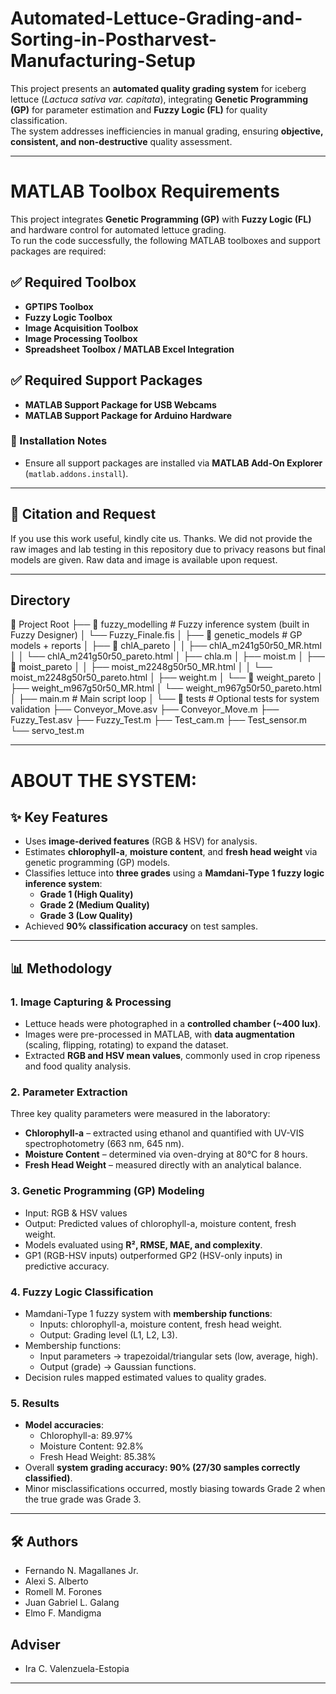 # Automated-Lettuce-Grading-and-Sorting-in-Postharvest-Manufacturing-Setup

This project presents an **automated quality grading system** for iceberg lettuce (*Lactuca sativa var. capitata*), integrating **Genetic Programming (GP)** for parameter estimation and **Fuzzy Logic (FL)** for quality classification.  
The system addresses inefficiencies in manual grading, ensuring **objective, consistent, and non-destructive** quality assessment.

---

# MATLAB Toolbox Requirements

This project integrates **Genetic Programming (GP)** with **Fuzzy Logic (FL)** and hardware control for automated lettuce grading.  
To run the code successfully, the following MATLAB toolboxes and support packages are required:

## ✅ Required Toolbox
- **GPTIPS Toolbox**  
- **Fuzzy Logic Toolbox**  
- **Image Acquisition Toolbox**  
- **Image Processing Toolbox**  
- **Spreadsheet Toolbox / MATLAB Excel Integration**
  
## ✅ Required Support Packages
- **MATLAB Support Package for USB Webcams** 
- **MATLAB Support Package for Arduino Hardware**  

### 🔧 Installation Notes
- Ensure all support packages are installed via **MATLAB Add-On Explorer** (`matlab.addons.install`).

 
---
  
## 📌 Citation and Request

If you use this work useful, kindly cite us. Thanks.
We did not provide the raw images and lab testing in this repository due to privacy reasons but final models are given. Raw data and image is available upon request.  

---

## Directory

📂 Project Root
├── 📂 fuzzy_modelling # Fuzzy inference system (built in Fuzzy Designer)
│ └── Fuzzy_Finale.fis
│
├── 📂 genetic_models # GP models + reports
│ ├── 📂 chlA_pareto
│ │ ├── chlA_m241g50r50_MR.html
│ │ └── chlA_m241g50r50_pareto.html
│ ├── chla.m
│ ├── moist.m
│ ├── 📂 moist_pareto
│ │ ├── moist_m2248g50r50_MR.html
│ │ └── moist_m2248g50r50_pareto.html
│ ├── weight.m
│ └── 📂 weight_pareto
│ ├── weight_m967g50r50_MR.html
│ └── weight_m967g50r50_pareto.html
│
├── main.m # Main script loop
│
└── 📂 tests # Optional tests for system validation
├── Conveyor_Move.asv
├── Conveyor_Move.m
├── Fuzzy_Test.asv
├── Fuzzy_Test.m
├── Test_cam.m
├── Test_sensor.m
└── servo_test.m

---
# ABOUT THE SYSTEM:
## ✨ Key Features
- Uses **image-derived features** (RGB & HSV) for analysis.
- Estimates **chlorophyll-a**, **moisture content**, and **fresh head weight** via genetic programming (GP) models.
- Classifies lettuce into **three grades** using a **Mamdani-Type 1 fuzzy logic inference system**:
  - **Grade 1 (High Quality)**  
  - **Grade 2 (Medium Quality)**  
  - **Grade 3 (Low Quality)**
- Achieved **90% classification accuracy** on test samples.

---

## 📊 Methodology

### 1. Image Capturing & Processing
- Lettuce heads were photographed in a **controlled chamber (~400 lux)**.  
- Images were pre-processed in MATLAB, with **data augmentation** (scaling, flipping, rotating) to expand the dataset.  
- Extracted **RGB and HSV mean values**, commonly used in crop ripeness and food quality analysis.

### 2. Parameter Extraction
Three key quality parameters were measured in the laboratory:
- **Chlorophyll-a** – extracted using ethanol and quantified with UV-VIS spectrophotometry (663 nm, 645 nm).  
- **Moisture Content** – determined via oven-drying at 80°C for 8 hours.  
- **Fresh Head Weight** – measured directly with an analytical balance.  

### 3. Genetic Programming (GP) Modeling
- Input: RGB & HSV values  
- Output: Predicted values of chlorophyll-a, moisture content, fresh weight.  
- Models evaluated using **R², RMSE, MAE, and complexity**.  
- GP1 (RGB-HSV inputs) outperformed GP2 (HSV-only inputs) in predictive accuracy.

### 4. Fuzzy Logic Classification
- Mamdani-Type 1 fuzzy system with **membership functions**:
  - Inputs: chlorophyll-a, moisture content, fresh head weight.  
  - Output: Grading level (L1, L2, L3).  
- Membership functions:
  - Input parameters → trapezoidal/triangular sets (low, average, high).  
  - Output (grade) → Gaussian functions.  
- Decision rules mapped estimated values to quality grades.

### 5. Results
- **Model accuracies**:
  - Chlorophyll-a: 89.97%  
  - Moisture Content: 92.8%  
  - Fresh Head Weight: 85.38%  
- Overall **system grading accuracy: 90% (27/30 samples correctly classified)**.  
- Minor misclassifications occurred, mostly biasing towards Grade 2 when the true grade was Grade 3.
---

## 🛠️ Authors
- Fernando N. Magallanes Jr.  
- Alexi S. Alberto  
- Romell M. Forones  
- Juan Gabriel L. Galang  
- Elmo F. Mandigma

## Adviser
- Ira C. Valenzuela-Estopia  

---
